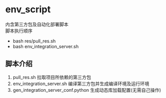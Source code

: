 # env_script
内含第三方包及自动化部署脚本  
脚本执行顺序  
* bash res/pull_res.sh  
* bash env_integration_server.sh  

## 脚本介绍
1. pull_res.sh 拉取项目所依赖的第三方包  
2. env_integration_server.sh 编译第三方包并生成编译环境及运行环境  
3. gen_integration_server_conf.python 生成动态库加载配置(无需自己操作)  

